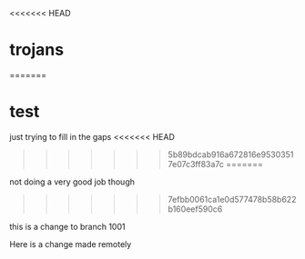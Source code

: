 <<<<<<< HEAD
# trojans
=======
# test
just trying to fill in the gaps
<<<<<<< HEAD
>>>>>>> 5b89bdcab916a672816e95303517e07c3ff83a7c
=======

not doing a very good job though
>>>>>>> 7efbb0061ca1e0d577478b58b622b160eef590c6

this is a change to branch 1001

Here is a change made remotely
